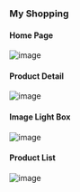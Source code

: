 ### My Shopping

#### Home Page
![image](https://user-images.githubusercontent.com/88822096/181905257-07ccad4e-26f1-4bc1-9313-409827e59584.png)

#### Product Detail
![image](https://user-images.githubusercontent.com/88822096/181905290-a6b8610a-632c-420a-b5b0-ec362bf3fcff.png)

#### Image Light Box
![image](https://user-images.githubusercontent.com/88822096/181905315-96235e52-e751-4b21-8018-e6842ef4b37b.png)

#### Product List 
![image](https://user-images.githubusercontent.com/88822096/181905340-9a5b1d0a-53ff-4e05-a501-8502df2c4591.png)

